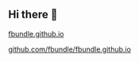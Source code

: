 ## Hi there 👋

[fbundle.github.io](https://fbundle.github.io/)

[github.com/fbundle/fbundle.github.io](https://github.com/fbundle/fbundle.github.io)

<!--
**fbundle/fbundle** is a ✨ _special_ ✨ repository because its `README.md` (this file) appears on your GitHub profile.

Here are some ideas to get you started:

- 🔭 I’m currently working on ...
- 🌱 I’m currently learning ...
- 👯 I’m looking to collaborate on ...
- 🤔 I’m looking for help with ...
- 💬 Ask me about ...
- 📫 How to reach me: ...
- 😄 Pronouns: ...
- ⚡ Fun fact: ...
-->
